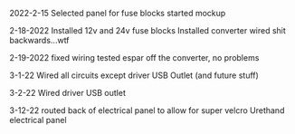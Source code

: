 2022-2-15
Selected panel for fuse blocks
started mockup

2-18-2022
Installed 12v and 24v fuse blocks
Installed converter
wired shit backwards...wtf

2-19-2022
fixed wiring
tested espar off the converter, no problems

3-1-22
Wired all circuits except driver USB Outlet (and future stuff)

3-2-22
Wired driver USB outlet

3-12-22
routed back of electrical panel to allow for super velcro
Urethand electrical panel